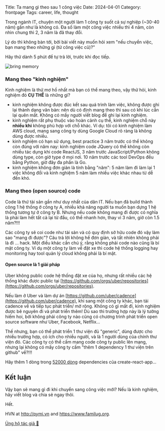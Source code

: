 Title: Ta mang gì theo sau 1 công việc
Date: 2024-04-01
Category: frontpage
Tags: career, life, thought

Trong ngành IT, chuyện một người làm 1 công ty suốt cả sự nghiệp (~30-40 năm) gần như là không có.
Đa số làm một công việc nhiều thì 4 năm, còn nhìn chung thì 2, 3 năm là đã thay đổi.

Lý do thì không bàn tới, bởi bài viết này muốn hỏi xem "nếu chuyển việc, bạn mang theo những gì (từ công việc cũ)?"

Hãy thử dành 5 phút để tự trả lời, trước khi đọc tiếp.

![bring memory]({static}/images/bring.jpeg)

### Mang theo "kinh nghiệm"
Kinh nghiệm là thứ mơ hồ nhất mà bạn có thể mang theo, vậy thử hỏi, kinh nghiệm đó **CỤ THỂ** là những gì?

- kinh nghiệm không được đúc kết sau quá trình làm việc, không được ghi lại thành dạng văn bản: nên dù có định mang theo thì sau có khi lúc cần lại quên mất. Không có mấy người viết blog để ghi lại kinh nghiệm.
- kinh nghiệm rất phụ thuộc vào hoàn cảnh cụ thể, kinh nghiệm chỗ này **nhiều khi** không phù hợp với chỗ khác. Ví dụ: tôi có kinh nghiệm làm AWS cloud, mang sang công ty dùng Google Cloud rõ ràng là không dùng được nhiều.
- kinh nghiệm có hạn sử dụng, best practice 3 năm trước có thể không còn đúng với năm nay: kinh nghiệm code JQuery có thể không còn nhiều tác dụng khi code ReactJS, 3 năm trước JavaScript/Python không dùng type, còn giờ type ở mọi nơi. 10 năm trước các tool DevOps đều bằng Python, giờ đây đa phần là Go.
- kinh nghiệm không đơn giản là tính bằng "năm": 5 năm làm đi làm lại 1 việc không đổi và kinh nghiệm 5 năm làm nhiều việc khác nhau từ dễ đến khó.


### Mang theo (open source) code
Code là thứ tài sản gần như duy nhất của dân IT. Nếu bạn đã build thành công 1 hệ thống ở công ty A, nhiều khả năng người ta muốn bạn dựng 1 hệ thống tương tự ở công ty B. Nhưng nếu code không mang đi được có nghĩa là  phải làm hết tất cả lại từ đầu, có thể nhanh hơn, thay vì 3 năm, giờ còn 1.5 năm?!!!

Các công ty sẽ coi code như tài sản và có quy định sở hữu code đó vậy làm sao "mang đi được"?
Câu trả lời không hề đơn giản, và tất nhiên không phải là đi ... hack. 
Một điều khác cần chú ý, rằng không phải code nào cũng là bí mật công ty. Ví dụ một công ty làm về đặt xe thì code hệ thống logging hay monitoring hay tool quản lý cloud không phải là bí mật.

#### Open source là 1 giải pháp
Uber không public code hệ thống đặt xe của họ, nhưng rất nhiều các hệ thống khác được public tại [https://github.com/orgs/uber/repositories](https://github.com/orgs/uber/repositories).

Nếu làm ở Uber và làm dự án [https://github.com/uber/cadence](https://github.com/uber/cadence), khi sang một công ty khác, bạn tải cadence về và tiếp tục phát triển/ mở rộng. Không có gì mất đi, kinh nghiệm được bê nguyên đi và phát triển thêm!
Dù sao thì trường hợp này là lý tưởng hiếm hoi, bởi không phải công ty nào cũng có chương trình phát triển open source software như Uber, Facebook, Netflix...

Thế nhưng, bạn có thể phát triển 1 thư viện đủ "generic", dùng được cho nhiều trường hợp, có ích cho nhiều người, và là 1 người dùng của chính thư viện đó.
Các công ty có thể cấm mang code công ty public lên mạng, nhưng lại không có mấy công ty cấm "thêm 1 dependency 1 thư viện trên github" về?!!!

Hãy thêm 1 dòng trong [52000 dòng](https://github.com/facebook/create-react-app/blob/0a827f69ab0d2ee3871ba9b71350031d8a81b7ae/package-lock.json) dependencies của create-react-app...

## Kết luận
Vậy bạn sẽ mang gì đi khi chuyển sang công việc mới? 
Nếu là kinh nghiệm, hãy viết blog và chia sẻ ngay thôi.

Hết.

HVN at <http://pymi.vn> and <https://www.familug.org>.

[Ủng hộ tác giả 🍺](https://www.familug.org/p/ung-ho.html)
